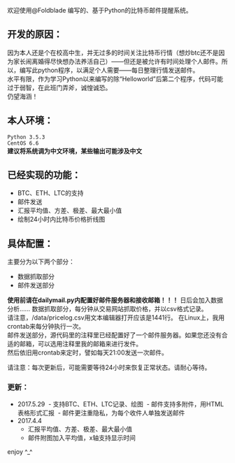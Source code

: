 欢迎使用@Foldblade 编写的、基于Python的比特币邮件提醒系统。  

## 开发的原因：  
因为本人还是个在校高中生，并无过多的时间关注比特币行情（想炒btc还不是因为家长闹离婚得尽快想办法养活自己）——但还是被允许有时间处理个人邮件。所以，编写此python程序，以满足个人需要——每日整理行情发送邮件。  
水平有限，作为学习Python以来编写的除“Helloworld”后第二个程序，代码可能过于弱智，在此班门弄斧，诚惶诚恐。  
仍望海涵！  

## 本人环境：  
`Python 3.5.3`  
`CentOS 6.6`  
**建议将系统调为中文环境，某些输出可能涉及中文**

## 已经实现的功能：
- BTC、ETH、LTC的支持
- 邮件发送
- 汇报平均值、方差、极差、最大最小值
- 绘制24小时内比特币价格折线图

## 具体配置：
主要分为以下两个部分：
- 数据抓取部分
- 邮件发送部分

**使用前请在dailymail.py内配置好邮件服务器和接收邮箱！！！**
日后会加入数据分析…… 
数据抓取部分，每分钟从交易网站抓取价格，并以csv格式记录。  
请注意，/data/pricelog.csv用文本编辑器打开应该是1441行。
在Linux上，我用crontab来每分钟执行一次。  
邮件发送部分，源代码里的注释里已经配置好了一个邮件服务器。如果您还没有合适的邮箱，可以选用注释里我的邮箱来进行发件。  
然后依旧用crontab来定时，譬如每天21:00发送一次邮件。

请注意：每次更新后，可能需要等待24小时来恢复正常状态。请耐心等待。

### 更新：
- 2017.5.29
  - 支持BTC、ETH、LTC记录、绘图
  - 邮件支持多附件，用HTML表格形式汇报
  - 邮件更注重隐私，为每个收件人单独发送邮件
- 2017.4.4
  - 汇报平均值、方差、极差、最大最小值
  - 邮件附图加入平均值，x轴支持显示时间

enjoy ^_^
